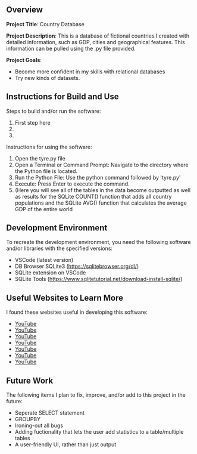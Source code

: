 ## Overview

**Project Title**: Country Database

**Project Description**: This is a database of fictional countries I created with detailed information,
such as GDP, cities and geographical features. This information can be pulled using the .py file provided.

**Project Goals**:
* Become more confident in my skills with relational databases
* Try new kinds of datasets.

## Instructions for Build and Use

Steps to build and/or run the software:

1. First step here
2.
3.

Instructions for using the software:

1. Open the tyre.py file
2. Open a Terminal or Command Prompt: Navigate to the directory where the Python file is located.
3. Run the Python File: Use the python command followed by 'tyre.py'
4. Execute: Press Enter to execute the command.
5. (Here you will see all of the tables in the data become outputted as well as results for the  SQLite COUNT() function that adds all country populations and the SQLite AVG() function that calculates the average GDP of the entire world
## Development Environment 

To recreate the development environment, you need the following software and/or libraries with the specified versions:

* VSCode (latest version)
* DB Browser SQLite3 (https://sqlitebrowser.org/dl/)
* SQLite extension on VSCode
* SQLite Tools (https://www.sqlitetutorial.net/download-install-sqlite/)

## Useful Websites to Learn More

I found these websites useful in developing this software:

* [YouTube](https://youtu.be/AKynuCZttBs?si=gDmvsa4fEnuRUAdX)
* [YouTube](https://youtu.be/halX_6VxwHk?si=wABiawudBPsfDqzW)
* [YouTube](https://youtu.be/YmW7LCnWrxY?si=SXPsa_wGTW47uj4M)
* [YouTube](https://youtu.be/6QH7pQEfoSo?si=fMYbRgFh9CQOvYxS)
* [YouTube](https://youtu.be/l5NQ58TJejk?si=YU64mhbtlCxNfKFa)
* [YouTube](https://youtu.be/b0Dplx4M5zg?si=rRvkzEjx1fccfVRZ)
* [YouTube](https://youtu.be/lkodYE6Xb7M?si=5nR93Qu9sSchxOng)

## Future Work

The following items I plan to fix, improve, and/or add to this project in the future:

* Seperate SELECT statement
* GROUPBY
* Ironing-out all bugs
* Adding fuctionality that lets the user add statistics to a table/multiple tables
* A user-friendly UI, rather than just output
